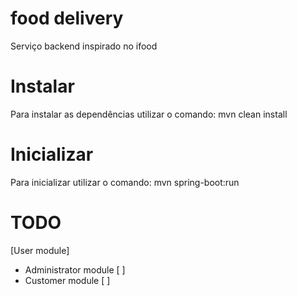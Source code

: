 # food delivery
Serviço backend inspirado no ifood

# Instalar

Para instalar as dependências utilizar o comando: mvn clean install

# Inicializar

Para inicializar utilizar o comando: mvn spring-boot:run

# TODO

[User module]
- Administrator module [ ] 
- Customer module [ ]
